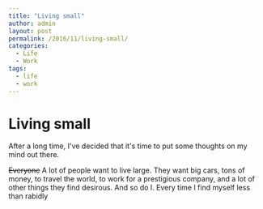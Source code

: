 ```yaml
---
title: "Living small"
author: admin
layout: post
permalink: /2016/11/living-small/
categories:
  - Life
  - Work
tags:
  - life
  - work
---
```


# Living small

After a long time, I've decided that it's time to put some thoughts on my mind out there.

<s>Everyone</s> A lot of people want to live large. They want big cars, tons of money, to travel the world, to work for a prestigious company, and a lot of other things they find desirous. And so do I. Every time I find myself less than rabidly